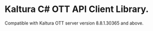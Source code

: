# Kaltura C# OTT API Client Library.
Compatible with Kaltura OTT server version 8.8.1.30365 and above.
